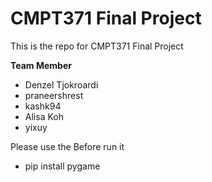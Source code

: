 
# CMPT371 Final Project

This is the repo for CMPT371 Final Project

**Team Member**

- Denzel Tjokroardi
- praneershrest
- kashk94
- Alisa Koh
- yixuy


Please use the Before run it
- pip install pygame 